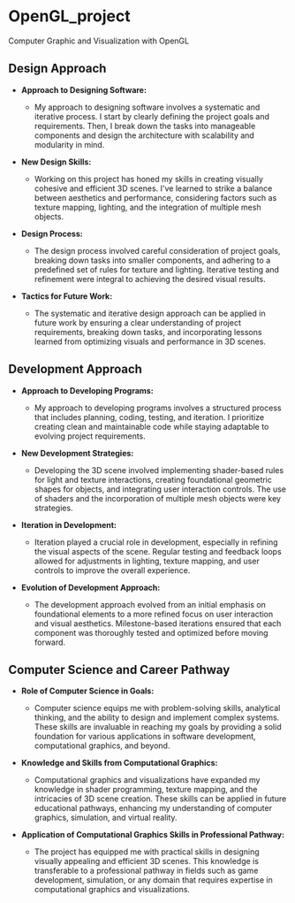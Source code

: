 # OpenGL_project
Computer Graphic and Visualization with OpenGL

## Design Approach

- **Approach to Designing Software:**
  - My approach to designing software involves a systematic and iterative process. I start by clearly defining the project goals and requirements. Then, I break down the tasks into manageable components and design the architecture with scalability and modularity in mind.

- **New Design Skills:**
  - Working on this project has honed my skills in creating visually cohesive and efficient 3D scenes. I've learned to strike a balance between aesthetics and performance, considering factors such as texture mapping, lighting, and the integration of multiple mesh objects.

- **Design Process:**
  - The design process involved careful consideration of project goals, breaking down tasks into smaller components, and adhering to a predefined set of rules for texture and lighting. Iterative testing and refinement were integral to achieving the desired visual results.

- **Tactics for Future Work:**
  - The systematic and iterative design approach can be applied in future work by ensuring a clear understanding of project requirements, breaking down tasks, and incorporating lessons learned from optimizing visuals and performance in 3D scenes.

## Development Approach

- **Approach to Developing Programs:**
  - My approach to developing programs involves a structured process that includes planning, coding, testing, and iteration. I prioritize creating clean and maintainable code while staying adaptable to evolving project requirements.

- **New Development Strategies:**
  - Developing the 3D scene involved implementing shader-based rules for light and texture interactions, creating foundational geometric shapes for objects, and integrating user interaction controls. The use of shaders and the incorporation of multiple mesh objects were key strategies.

- **Iteration in Development:**
  - Iteration played a crucial role in development, especially in refining the visual aspects of the scene. Regular testing and feedback loops allowed for adjustments in lighting, texture mapping, and user controls to improve the overall experience.

- **Evolution of Development Approach:**
  - The development approach evolved from an initial emphasis on foundational elements to a more refined focus on user interaction and visual aesthetics. Milestone-based iterations ensured that each component was thoroughly tested and optimized before moving forward.

## Computer Science and Career Pathway

- **Role of Computer Science in Goals:**
  - Computer science equips me with problem-solving skills, analytical thinking, and the ability to design and implement complex systems. These skills are invaluable in reaching my goals by providing a solid foundation for various applications in software development, computational graphics, and beyond.

- **Knowledge and Skills from Computational Graphics:**
  - Computational graphics and visualizations have expanded my knowledge in shader programming, texture mapping, and the intricacies of 3D scene creation. These skills can be applied in future educational pathways, enhancing my understanding of computer graphics, simulation, and virtual reality.

- **Application of Computational Graphics Skills in Professional Pathway:**
  - The project has equipped me with practical skills in designing visually appealing and efficient 3D scenes. This knowledge is transferable to a professional pathway in fields such as game development, simulation, or any domain that requires expertise in computational graphics and visualizations.

